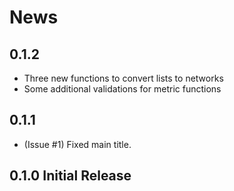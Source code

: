 # News

## 0.1.2
* Three new functions to convert lists to networks
* Some additional validations for metric functions

## 0.1.1 
* (Issue #1) Fixed main title.

## 0.1.0 Initial Release
